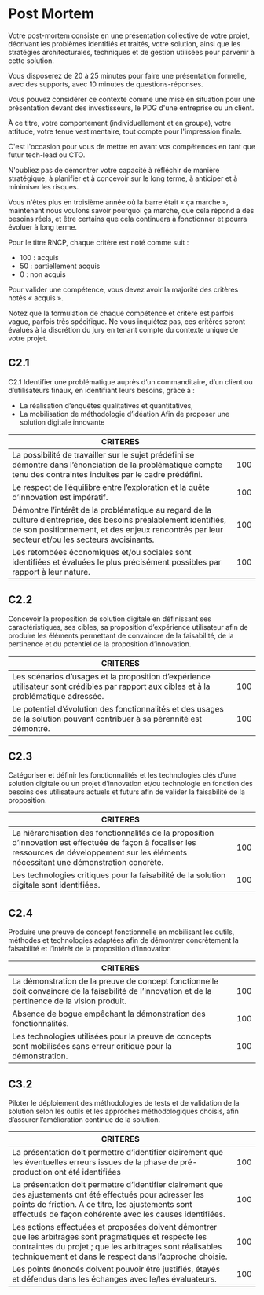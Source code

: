 # Post Mortem

Votre post-mortem consiste en une présentation collective de votre projet, décrivant les problèmes identifiés et traités, votre solution, ainsi que les stratégies architecturales, techniques et de gestion utilisées pour parvenir à cette solution.

Vous disposerez de 20 à 25 minutes pour faire une présentation formelle, avec des supports, avec 10 minutes de questions-réponses.

Vous pouvez considérer ce contexte comme une mise en situation pour une présentation devant des investisseurs, le PDG d'une entreprise ou un client.

À ce titre, votre comportement (individuellement et en groupe), votre attitude, votre tenue vestimentaire, tout compte pour l'impression finale. 

C'est l'occasion pour vous de mettre en avant vos compétences en tant que futur tech-lead ou CTO.

N'oubliez pas de démontrer votre capacité à réfléchir de manière stratégique, à planifier et à concevoir sur le long terme, à anticiper et à minimiser les risques.

Vous n'êtes plus en troisième année où la barre était « ça marche », maintenant nous voulons savoir pourquoi ça marche, que cela répond à des besoins réels, et être certains que cela continuera à fonctionner et pourra évoluer à long terme.


Pour le titre RNCP, chaque critère est noté comme suit :
- 100 : acquis
- 50 : partiellement acquis
- 0 : non acquis

Pour valider une compétence, vous devez avoir la majorité des critères notés « acquis ».

Notez que la formulation de chaque compétence et critère est parfois vague, parfois très spécifique.
Ne vous inquiétez pas, ces critères seront évalués à la discrétion du jury en tenant compte du contexte unique de votre projet.

## C2.1

C2.1 Identifier une problématique auprès d’un commanditaire, d’un client ou d’utilisateurs finaux, en identifiant leurs besoins, grâce à : 
- La réalisation d’enquêtes qualitatives et quantitatives, 
- La mobilisation de méthodologie d’idéation Afin de proposer une solution digitale innovante


| CRITERES                                                                                                                                                                                                            |     |
|---------------------------------------------------------------------------------------------------------------------------------------------------------------------------------------------------------------------|-----|
| La possibilité de travailler sur le sujet prédéfini se démontre dans l’énonciation de la problématique compte tenu des contraintes induites par le cadre prédéfini.                                                 | 100 |
| Le respect de l’équilibre entre l’exploration et la quête d’innovation est impératif.                                                                                                                               | 100 |
| Démontre l’intérêt de la problématique au regard de la culture d’entreprise, des besoins préalablement identifiés, de son positionnement, et des enjeux rencontrés par leur secteur et/ou les secteurs avoisinants. | 100 |
| Les retombées économiques et/ou sociales sont identifiées et évaluées le plus précisément possibles par rapport à leur nature.                                                                                      | 100 |


## C2.2 

Concevoir la proposition de solution digitale en définissant ses caractéristiques, ses cibles, sa proposition d’expérience utilisateur afin de produire les éléments permettant de convaincre de la faisabilité, de la pertinence et du potentiel de la proposition d’innovation.

| CRITERES                                                                                                                                |     |
|-----------------------------------------------------------------------------------------------------------------------------------------|-----|
| Les scénarios d’usages et la proposition d’expérience utilisateur sont crédibles par rapport aux cibles et à la problématique adressée. | 100 |
| Le potentiel d’évolution des fonctionnalités et des usages de la solution pouvant contribuer à sa pérennité est démontré.               | 100 |


## C2.3

Catégoriser et définir les fonctionnalités et les technologies clés d’une solution digitale ou un projet d’innovation et/ou technologie en fonction des besoins des utilisateurs actuels et futurs afin de valider la faisabilité de la proposition.

| CRITERES                                                                                                                                                                                          |     |
|---------------------------------------------------------------------------------------------------------------------------------------------------------------------------------------------------|-----|
| La hiérarchisation des fonctionnalités de la proposition d’innovation est effectuée de façon à focaliser les ressources de développement sur les éléments nécessitant une démonstration concrète. | 100 |
| Les technologies critiques pour la faisabilité de la solution digitale sont identifiées.                                                                                                          | 100 |

## C2.4 

Produire une preuve de concept fonctionnelle en mobilisant les outils, méthodes et technologies adaptées afin de démontrer concrètement la faisabilité et l’intérêt de la proposition d’innovation


| CRITERES                                                                                                                                           |     |
|----------------------------------------------------------------------------------------------------------------------------------------------------|-----|
| La démonstration de la preuve de concept fonctionnelle doit convaincre de la faisabilité de l’innovation et de la pertinence de la vision produit. | 100 |
| Absence de bogue empêchant la démonstration des fonctionnalités.                                                                                   | 100 |
| Les technologies utilisées pour la preuve de concepts sont mobilisées sans erreur critique pour la démonstration.                                  | 100 |


## C3.2

Piloter le déploiement des méthodologies de tests et de validation de la solution selon les outils et les approches méthodologiques choisis, afin d’assurer l’amélioration continue de la solution.

| CRITERES                                                                                                                                                                                                                         |     |
|----------------------------------------------------------------------------------------------------------------------------------------------------------------------------------------------------------------------------------|-----|
| La présentation doit permettre d’identifier clairement que les éventuelles erreurs issues de la phase de pré-production ont été identifiées                                                                                      | 100 |
| La présentation doit permettre d’identifier clairement que des ajustements ont été effectués pour adresser les points de friction. A ce titre, les ajustements sont effectués de façon cohérente avec les causes identifiées.    | 100 |
| Les actions effectuées et proposées doivent démontrer que les arbitrages sont pragmatiques et respecte les contraintes du projet ; que les arbitrages sont réalisables techniquement et dans le respect dans l’approche choisie. | 100 |
| Les points énoncés doivent pouvoir être justifiés, étayés et défendus dans les échanges avec le/les évaluateurs.                                                                                                                 | 100 |

